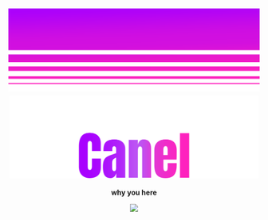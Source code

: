 <h1 align="center">
    <img src="https://github.com/maybecanel/canel.cloud/blob/main/images/header.png?raw=true" width="1000">
    <br>
    <img src="https://github.com/maybecanel/canel.cloud/blob/main/images/title.png?raw=true" width="500">
    <br>
    <span style="font-size:0.5em;">why you here</span>
    <br>
    <img src="https://skillicons.dev/icons?i=html,js,css,cs,lua,java">
</h1>
